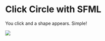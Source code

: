 # Click Circle with SFML
You click and a shape appears. Simple!

![](https://cl.ly/32bc0f729d3e/Screen%20Recording%202019-05-11%20at%2007.58.04.21%20PM.gif)
